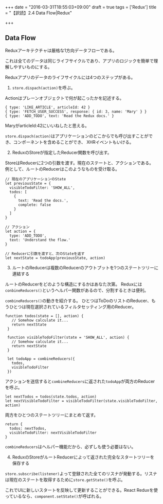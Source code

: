 +++
date = "2016-03-31T18:55:03+09:00"
draft = true
tags = ['Redux']
title = "【訳読】2.4 Data Flow|Redux"

+++

## Data Flow

Reduxアーキテクチャは厳格な1方向データフローである。

これは全てのデータは同じライフサイクルであり、アプリのロジックを簡単で理解しやすいものにする。

Reduxアプリのデータのライフサイクルには4つのステップがある。

1. `store.dispach(action)`を呼ぶ。

Actionはプレーンオブジェクトで何が起こったかを記述する。

```
{ type: 'LIKE_ARTICLE', articleId: 42 }
{ type: 'FETCH_USER_SUCCESS', response: { id: 3, name: 'Mary' } }
{ type: 'ADD_TODO', text: 'Read the Redux docs.' }
```

MaryがarticleId:42にいいねしたと思える。

`store.dispach(action)`はアプリケーションのどこからでも呼び出すことができ、コンポーネントを含めることができ、
XHRイベントもいける。

2. ReduxのStoreが指定したReducer関数を呼び出す。

StoreはReducerに2つの引数を渡す。現在のステートと、アクションである。
例として、ルートのReducerはこのようなものを受け取る。

```
// 現在のアプリケーションのState
let previousState = {
  visibleTodoFilter: 'SHOW_ALL',
  todos: [
    {
      text: 'Read the docs.',
      complete: false
    }
  ]
}

// アクション
let action = {
  type: 'ADD_TODO',
  text: 'Understand the flow.'
}

// Reducerに引数を渡すと、次のStateを返す
let nextState = todoApp(previousState, action)
```

3. ルートのReducerは複数のReducerのアウトプットを1つのステートツリーに連結する

ルートのReducerをどのような構造にするかはあなた次第。
Reduxには`conbineReducers()`というヘルパー関数があるので、分割するときは便利。

`combineReducers()`の動きを紹介する。
ひとつはToDoのリストのReducer、もうひとつは現在選択されているフィルタセッティング用のReducer。

```
function todos(state = [], action) {
   // Somehow calculate it...
   return nextState
 }

 function visibleTodoFilter(state = 'SHOW_ALL', action) {
   // Somehow calculate it...
   return nextState
 }

 let todoApp = combineReducers({
   todos,
   visibleTodoFilter
 })
```

アクションを送信すると`combineReducers`に返された`todoApp`が両方のReducerを呼ぶ。

```
let nextTodos = todos(state.todos, action)
let nextVisibleTodoFilter = visibleTodoFilter(state.visibleTodoFilter, action)
```

両方をひとつのステートツリーにまとめて返す。

```
return {
  todos: nextTodos,
  visibleTodoFilter: nextVisibleTodoFilter
}
```

`combineReducers`はヘルパー機能だから、必ずしも使う必要はない。

4. ReduxのStoreがルートReducerによって返された完全なスタートツリーを保存する

`store.subscribe(listener)`よって登録された全てのリスナが発動する。リスナは現在のステートを取得するために`store.getState()`を呼ぶ。

これでUIに新しいスタートを反映して更新することができる。React Reduxを使っているなら、`component.setState()`が呼ばれる。
